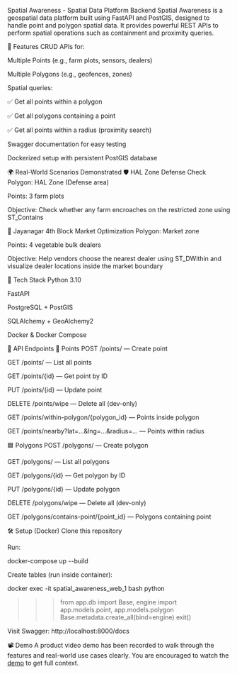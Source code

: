 Spatial Awareness - Spatial Data Platform Backend
Spatial Awareness is a geospatial data platform built using FastAPI and PostGIS, designed to handle point and polygon spatial data. It provides powerful REST APIs to perform spatial operations such as containment and proximity queries.

🚀 Features
CRUD APIs for:


Multiple Points (e.g., farm plots, sensors, dealers)


Multiple Polygons (e.g., geofences, zones)


Spatial queries:


✅ Get all points within a polygon


✅ Get all polygons containing a point


✅ Get all points within a radius (proximity search)


Swagger documentation for easy testing


Dockerized setup with persistent PostGIS database



🌍 Real-World Scenarios Demonstrated
🛡️ HAL Zone Defense Check
Polygon: HAL Zone (Defense area)


Points: 3 farm plots


Objective: Check whether any farm encroaches on the restricted zone using ST_Contains


🏪 Jayanagar 4th Block Market Optimization
Polygon: Market zone


Points: 4 vegetable bulk dealers


Objective: Help vendors choose the nearest dealer using ST_DWithin and visualize dealer locations inside the market boundary



🔧 Tech Stack
Python 3.10


FastAPI


PostgreSQL + PostGIS


SQLAlchemy + GeoAlchemy2


Docker & Docker Compose



🧪 API Endpoints
📍 Points
POST /points/ — Create point


GET /points/ — List all points


GET /points/{id} — Get point by ID


PUT /points/{id} — Update point


DELETE /points/wipe — Delete all (dev-only)


GET /points/within-polygon/{polygon_id} — Points inside polygon


GET /points/nearby?lat=...&lng=...&radius=... — Points within radius


🟦 Polygons
POST /polygons/ — Create polygon


GET /polygons/ — List all polygons


GET /polygons/{id} — Get polygon by ID


PUT /polygons/{id} — Update polygon


DELETE /polygons/wipe — Delete all (dev-only)


GET /polygons/contains-point/{point_id} — Polygons containing point



🛠️ Setup (Docker)
Clone this repository


Run:


docker-compose up --build

Create tables (run inside container):


docker exec -it spatial_awareness_web_1 bash
python
>>> from app.db import Base, engine
>>> import app.models.point, app.models.polygon
>>> Base.metadata.create_all(bind=engine)
>>> exit()

Visit Swagger: http://localhost:8000/docs



📽️ Demo
A product video demo has been recorded to walk through the features and real-world use cases clearly. You are encouraged to watch the [demo](https://drive.google.com/file/d/1ooLJ8SU2YVetjZrFSQeOx8y3sTUG1vId/view?usp=drive_link) to get full context.


